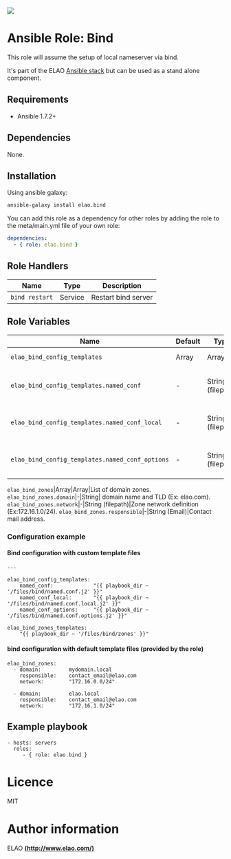 <img src="http://www.elao.com/images/corpo/logo_red_small.png"/>

# Ansible Role: Bind

This role will assume the setup of local nameserver via bind.

It's part of the ELAO [Ansible stack](http://ansible.elao.com) but can be used as a stand alone component.

## Requirements

- Ansible 1.7.2+

## Dependencies

None.

## Installation

Using ansible galaxy:

```bash
ansible-galaxy install elao.bind
```
You can add this role as a dependency for other roles by adding the role to the meta/main.yml file of your own role:

```yaml
dependencies:
  - { role: elao.bind }
```

## Role Handlers

|Name|Type|Description|
|----|-----------|-------|
`bind restart`|Service|Restart bind server

## Role Variables

|Name|Default|Type|Description|
|----|----|-----------|-------|
`elao_bind_config_templates`|Array|Array|List of config files.
`elao_bind_config_templates.named_conf`|-|String (filepath)|Custom path to global config file.
`elao_bind_config_templates.named_conf_local`|-|String (filepath)|Custom path to local config file.
`elao_bind_config_templates.named_conf_options`|-|String (filepath)|Custom path to options config file.

`elao_bind_zones`|Array|Array|List of domain zones.
`elao_bind_zones.domain`|-|String| domain name and TLD (Ex: elao.com).
`elao_bind_zones.network`|-|String (filepath)|Zone network definition (Ex:172.16.1.0/24).
`elao_bind_zones.responsible`|-|String (Email)|Contact mail address.

### Configuration example

#### Bind configuration with custom template files

```
---

elao_bind_config_templates:
    named_conf:             "{{ playbook_dir ~ '/files/bind/named.conf.j2' }}"
    named_conf_local:       "{{ playbook_dir ~ '/files/bind/named.conf.local.j2' }}"
    named_conf_options:     "{{ playbook_dir ~ '/files/bind/named.conf.options.j2' }}"

elao_bind_zones_templates:
    "{{ playbook_dir ~ '/files/bind/zones' }}"
```

#### bind configuration with default template files (provided by the role)

```
elao_bind_zones:
  - domain:         mydomain.local
    responsible:    contact_email@elao.com
    network:        "172.16.0.0/24"

  - domain:         elao.local
    responsible:    contact_email@elao.com
    network:        "172.16.1.0/24"
```

## Example playbook

    - hosts: servers
      roles:
         - { role: elao.bind }

# Licence

MIT

# Author information

ELAO [**(http://www.elao.com/)**](http://www.elao.com)
